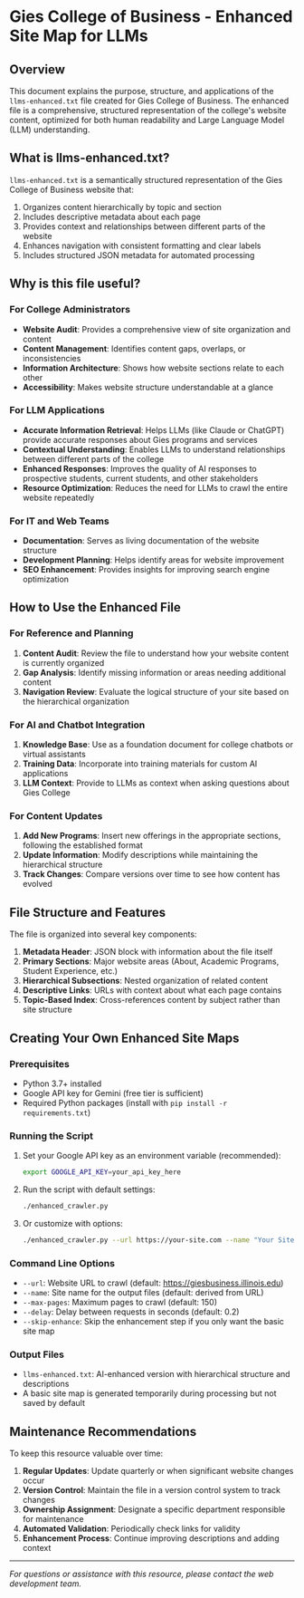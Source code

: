 # Gies College of Business - Enhanced Site Map for LLMs

## Overview

This document explains the purpose, structure, and applications of the `llms-enhanced.txt` file created for Gies College of Business. The enhanced file is a comprehensive, structured representation of the college's website content, optimized for both human readability and Large Language Model (LLM) understanding.

## What is llms-enhanced.txt?

`llms-enhanced.txt` is a semantically structured representation of the Gies College of Business website that:

1. Organizes content hierarchically by topic and section
2. Includes descriptive metadata about each page
3. Provides context and relationships between different parts of the website
4. Enhances navigation with consistent formatting and clear labels
5. Includes structured JSON metadata for automated processing

## Why is this file useful?

### For College Administrators
- **Website Audit**: Provides a comprehensive view of site organization and content
- **Content Management**: Identifies content gaps, overlaps, or inconsistencies
- **Information Architecture**: Shows how website sections relate to each other
- **Accessibility**: Makes website structure understandable at a glance

### For LLM Applications
- **Accurate Information Retrieval**: Helps LLMs (like Claude or ChatGPT) provide accurate responses about Gies programs and services
- **Contextual Understanding**: Enables LLMs to understand relationships between different parts of the college
- **Enhanced Responses**: Improves the quality of AI responses to prospective students, current students, and other stakeholders
- **Resource Optimization**: Reduces the need for LLMs to crawl the entire website repeatedly

### For IT and Web Teams
- **Documentation**: Serves as living documentation of the website structure
- **Development Planning**: Helps identify areas for website improvement
- **SEO Enhancement**: Provides insights for improving search engine optimization

## How to Use the Enhanced File

### For Reference and Planning
1. **Content Audit**: Review the file to understand how your website content is currently organized
2. **Gap Analysis**: Identify missing information or areas needing additional content
3. **Navigation Review**: Evaluate the logical structure of your site based on the hierarchical organization

### For AI and Chatbot Integration
1. **Knowledge Base**: Use as a foundation document for college chatbots or virtual assistants
2. **Training Data**: Incorporate into training materials for custom AI applications
3. **LLM Context**: Provide to LLMs as context when asking questions about Gies College

### For Content Updates
1. **Add New Programs**: Insert new offerings in the appropriate sections, following the established format
2. **Update Information**: Modify descriptions while maintaining the hierarchical structure
3. **Track Changes**: Compare versions over time to see how content has evolved

## File Structure and Features

The file is organized into several key components:

1. **Metadata Header**: JSON block with information about the file itself
2. **Primary Sections**: Major website areas (About, Academic Programs, Student Experience, etc.)
3. **Hierarchical Subsections**: Nested organization of related content
4. **Descriptive Links**: URLs with context about what each page contains
5. **Topic-Based Index**: Cross-references content by subject rather than site structure

## Creating Your Own Enhanced Site Maps

### Prerequisites
- Python 3.7+ installed
- Google API key for Gemini (free tier is sufficient)
- Required Python packages (install with `pip install -r requirements.txt`)

### Running the Script
1. Set your Google API key as an environment variable (recommended):
   ```bash
   export GOOGLE_API_KEY=your_api_key_here
   ```
   
2. Run the script with default settings:
   ```bash
   ./enhanced_crawler.py
   ```
   
3. Or customize with options:
   ```bash
   ./enhanced_crawler.py --url https://your-site.com --name "Your Site Name" --max-pages 200
   ```

### Command Line Options
- `--url`: Website URL to crawl (default: https://giesbusiness.illinois.edu)
- `--name`: Site name for the output files (default: derived from URL)
- `--max-pages`: Maximum pages to crawl (default: 150)
- `--delay`: Delay between requests in seconds (default: 0.2)
- `--skip-enhance`: Skip the enhancement step if you only want the basic site map

### Output Files
- `llms-enhanced.txt`: AI-enhanced version with hierarchical structure and descriptions
- A basic site map is generated temporarily during processing but not saved by default

## Maintenance Recommendations

To keep this resource valuable over time:

1. **Regular Updates**: Update quarterly or when significant website changes occur
2. **Version Control**: Maintain the file in a version control system to track changes
3. **Ownership Assignment**: Designate a specific department responsible for maintenance
4. **Automated Validation**: Periodically check links for validity
5. **Enhancement Process**: Continue improving descriptions and adding context

---

*For questions or assistance with this resource, please contact the web development team.*